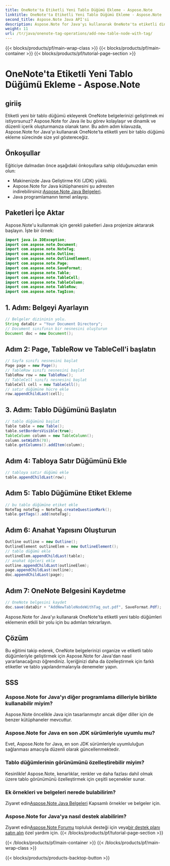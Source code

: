 ```yaml
---
title: OneNote'ta Etiketli Yeni Tablo Düğümü Ekleme - Aspose.Note
linktitle: OneNote'ta Etiketli Yeni Tablo Düğümü Ekleme - Aspose.Note
second_title: Aspose.Note Java API'si
description: Aspose.Note for Java'yı kullanarak OneNote'ta etiketli dinamik tablo düğümlerini nasıl ekleyeceğinizi öğrenin. Belge organizasyonunuzu zahmetsizce geliştirin.
weight: 11
url: /tr/java/onenote-tag-operations/add-new-table-node-with-tag/
---
```


{{< blocks/products/pf/main-wrap-class >}}
{{< blocks/products/pf/main-container >}}
{{< blocks/products/pf/tutorial-page-section >}}

# OneNote'ta Etiketli Yeni Tablo Düğümü Ekleme - Aspose.Note

## giriiş
Etiketli yeni bir tablo düğümü ekleyerek OneNote belgelerinizi geliştirmek mi istiyorsunuz? Aspose.Note for Java ile bu görev kolaylaşır ve dinamik ve düzenli içerik oluşturmanıza olanak tanır. Bu adım adım kılavuzda, Aspose.Note for Java'yı kullanarak OneNote'ta etiketli yeni bir tablo düğümü ekleme sürecinde size yol göstereceğiz.
## Önkoşullar
Eğiticiye dalmadan önce aşağıdaki önkoşullara sahip olduğunuzdan emin olun:
- Makinenizde Java Geliştirme Kiti (JDK) yüklü.
-  Aspose.Note for Java kütüphanesini şu adresten indirebilirsiniz:[Aspose.Note Java Belgeleri](https://reference.aspose.com/note/java/).
- Java programlamanın temel anlayışı.
## Paketleri İçe Aktar
Aspose.Note'u kullanmak için gerekli paketleri Java projenize aktararak başlayın. İşte bir örnek:
```java
import java.io.IOException;
import com.aspose.note.Document;
import com.aspose.note.NoteTag;
import com.aspose.note.Outline;
import com.aspose.note.OutlineElement;
import com.aspose.note.Page;
import com.aspose.note.SaveFormat;
import com.aspose.note.Table;
import com.aspose.note.TableCell;
import com.aspose.note.TableColumn;
import com.aspose.note.TableRow;
import com.aspose.note.TagIcon;
```
## 1. Adım: Belgeyi Ayarlayın
```java
// Belgeler dizininin yolu.
String dataDir = "Your Document Directory";
// Document sınıfının bir nesnesini oluşturun
Document doc = new Document();
```
## Adım 2: Page, TableRow ve TableCell'i başlatın
```java
// Sayfa sınıfı nesnesini başlat
Page page = new Page();
// TableRow sınıfı nesnesini başlat
TableRow row = new TableRow();
// TableCell sınıfı nesnesini başlat
TableCell cell = new TableCell();
// satır düğümüne hücre ekle
row.appendChildLast(cell);
```
## 3. Adım: Tablo Düğümünü Başlatın
```java
// tablo düğümünü başlat
Table table = new Table();
table.setBordersVisible(true);
TableColumn column = new TableColumn();
column.setWidth(70);
table.getColumns().addItem(column);
```
## Adım 4: Tabloya Satır Düğümünü Ekle
```java
// tabloya satır düğümü ekle
table.appendChildLast(row);
```
## Adım 5: Tablo Düğümüne Etiket Ekleme
```java
// bu tablo düğümüne etiket ekle
NoteTag noteTag = NoteTag.createQuestionMark();
table.getTags().add(noteTag);
```
## Adım 6: Anahat Yapısını Oluşturun
```java
Outline outline = new Outline();
OutlineElement outlineElem = new OutlineElement();
// tablo düğümü ekle
outlineElem.appendChildLast(table);
// anahat öğeleri ekle
outline.appendChildLast(outlineElem);
page.appendChildLast(outline);
doc.appendChildLast(page);
```
## Adım 7: OneNote Belgesini Kaydetme
```java
// OneNote belgesini kaydet
doc.save(dataDir + "AddNewTableNodeWithTag_out.pdf", SaveFormat.Pdf);
```
Aspose.Note for Java'yı kullanarak OneNote'ta etiketli yeni tablo düğümleri eklemenin etkili bir yolu için bu adımları tekrarlayın.
## Çözüm
Bu eğitimi takip ederek, OneNote belgelerinizi organize ve etiketli tablo düğümleriyle geliştirmek için Aspose.Note for Java'dan nasıl yararlanacağınızı öğrendiniz. İçeriğinizi daha da özelleştirmek için farklı etiketler ve tablo yapılandırmalarıyla denemeler yapın.
## SSS
### Aspose.Note for Java'yı diğer programlama dilleriyle birlikte kullanabilir miyim?
Aspose.Note öncelikle Java için tasarlanmıştır ancak diğer diller için de benzer kütüphaneler mevcuttur.
### Aspose.Note for Java en son JDK sürümleriyle uyumlu mu?
Evet, Aspose.Note for Java, en son JDK sürümleriyle uyumluluğun sağlanması amacıyla düzenli olarak güncellenmektedir.
### Tablo düğümlerinin görünümünü özelleştirebilir miyim?
Kesinlikle! Aspose.Note, kenarlıklar, renkler ve daha fazlası dahil olmak üzere tablo görünümünü özelleştirmek için çeşitli seçenekler sunar.
### Ek örnekleri ve belgeleri nerede bulabilirim?
 Ziyaret edin[Aspose.Note Java Belgeleri](https://reference.aspose.com/note/java/) Kapsamlı örnekler ve belgeler için.
### Aspose.Note for Java'ya nasıl destek alabilirim?
 Ziyaret edin[Aspose.Note Forumu](https://forum.aspose.com/c/note/28) topluluk desteği için veya[bir destek planı satın alın](https://purchase.aspose.com/buy) özel yardım için.
{{< /blocks/products/pf/tutorial-page-section >}}

{{< /blocks/products/pf/main-container >}}
{{< /blocks/products/pf/main-wrap-class >}}

{{< blocks/products/products-backtop-button >}}
